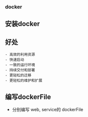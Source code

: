 ### docker

## 安装docker

## 好处
	- 高效的利用资源
	- 快速启动
	- 一致的运行环境
	- 持续交付和部署
	- 更轻松的迁移
	- 更轻松的维护和扩展
## 编写dockerFile
-  分别编写 web, service的 dockerFile

